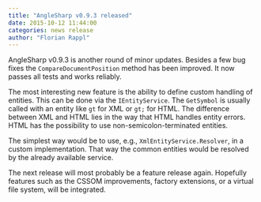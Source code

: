 ```yaml
---
title: "AngleSharp v0.9.3 released"
date: 2015-10-12 11:44:00
categories: news release
author: "Florian Rappl"
---
```

AngleSharp v0.9.3 is another round of minor updates. Besides a few bug fixes the `CompareDocumentPosition` method has been improved. It now passes all tests and works reliably.

The most interesting new feature is the ability to define custom handling of entities. This can be done via the `IEntityService`. The `GetSymbol` is usually called with an entity like `gt` for XML or `gt;` for HTML. The difference between XML and HTML lies in the way that HTML handles entity errors. HTML has the possibility to use non-semicolon-terminated entities.

The simplest way would be to use, e.g., `XmlEntityService.Resolver`, in a custom implementation. That way the common entities would be resolved by the already available service.

The next release will most probably be a feature release again. Hopefully features such as the CSSOM improvements, factory extensions, or a virtual file system, will be integrated.
